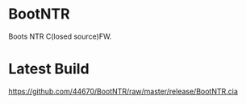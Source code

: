 # BootNTR

Boots NTR C(losed source)FW.


# Latest Build

https://github.com/44670/BootNTR/raw/master/release/BootNTR.cia
